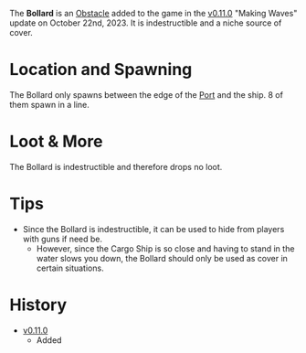The **Bollard** is an [Obstacle](/obstacles) added to the game in the [v0.11.0](https://github.com/HasangerGames/suroi/releases/tag/v0.11.0) "Making Waves" update on October 22nd, 2023. It is indestructible and a niche source of cover.

# Location and Spawning

The Bollard only spawns between the edge of the [Port](/buildings/port) and the ship. 8 of them spawn in a line.

# Loot & More

The Bollard is indestructible and therefore drops no loot.

# Tips

- Since the Bollard is indestructible, it can be used to hide from players with guns if need be.
  - However, since the Cargo Ship is so close and having to stand in the water slows you down, the Bollard should only be used as cover in certain situations.

# History

- [v0.11.0](https://github.com/HasangerGames/suroi/releases/tag/v0.11.0)
  - Added
